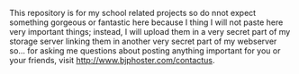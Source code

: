 This repository is for my school related projects so do nnot expect something gorgeous or fantastic here because I thing I will not paste here very important things; instead, I will upload them in a very secret part of my storage server linking them in another very secret part of my webserver so... for asking me questions about posting anything important for you or your friends, visit http://www.bjphoster.com/contactus.
